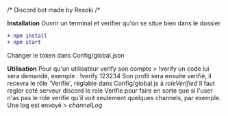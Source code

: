 /* Discord bot made by Resoki /*

**Installation**
Ouvrir un terminal et verifier qu'on se situe bien dans le dossier 

```diff
+ npm install 
+ npm start 
```

Changer le token dans Config/global.json

**Utilisation**
Pour qu'un utilisateur verify son compte > !verify
un code lui sera demandé, exemple :  !verify 123234
Son profil sera ensuite verifié, il recevra le rôle 'Verifie', réglable dans Config/global.js à *roleVerified*
Il faut regler coté serveur discord le role Verifie pour faire en sorte que si l'user n'as pas le role verifie qu'il voit seulement quelques channels, par exemple.
Une log est envoyé > *channelLog*
